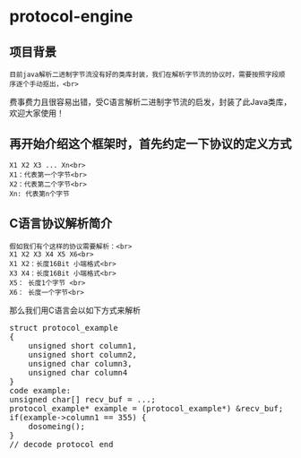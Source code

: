 # protocol-engine

## 项目背景
	目前java解析二进制字节流没有好的类库封装，我们在解析字节流的协议时，需要按照字段顺序逐个手动抠出，<br>
费事费力且很容易出错，受C语言解析二进制字节流的启发，封装了此Java类库，欢迎大家使用！
## 再开始介绍这个框架时，首先约定一下协议的定义方式
	X1 X2 X3 ... Xn<br>
	X1：代表第一个字节<br>
	X2：代表第二个字节<br>
	Xn: 代表第n个字节
## C语言协议解析简介	
	假如我们有个这样的协议需要解析：<br>
	X1 X2 X3 X4 X5 X6<br>
	X1 X2：长度16Bit 小端格式<br>
	X3 X4：长度16Bit 小端格式<br>
	X5： 长度1个字节 <br>
	X6： 长度一个字节<br>
那么我们用C语言会以如下方式来解析	
<pre>
struct protocol_example
{
	unsigned short column1,
	unsigned short column2,
	unsigned char column3,
	unsigned char column4
}
code example:
unsigned char[] recv_buf = ...;
protocol_example* example = (protocol_example*) &recv_buf;
if(example->column1 == 355) {
	dosomeing();
}
// decode protocol end
</pre>

